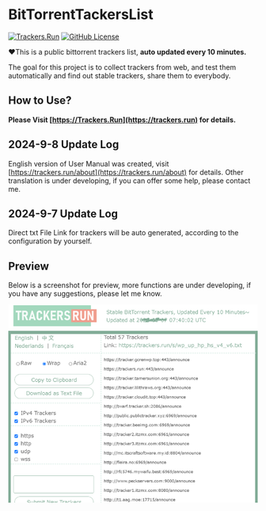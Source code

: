 # BitTorrentTackersList

[![Trackers.Run](https://img.shields.io/static/v1?label=WEB&message=Trackers.Run&labelColor=555555&color=83AD98)](https://trackers.run)
[![GitHub License](https://img.shields.io/github/license/shadowcovering/BitTorrentTrackersList?labelColor=555555&color=83AD98)](https://raw.githubusercontent.com/shadowcovering/BitTorrentTrackersList/master/LICENSE)


❤️This is a public bittorrent trackers list, **auto updated every 10 minutes.**

The goal for this project is to collect trackers from web, and test them automatically and find out stable trackers, share them to everybody.


## How to Use?

**Please Visit [https://Trackers.Run](https://trackers.run) for details.**

## 2024-9-8 Update Log
English version of User Manual was created, visit [https://trackers.run/about](https://trackers.run/about) for details. Other translation is under developing, if you can offer some help, please contact me.
## 2024-9-7 Update Log
Direct txt File Link for trackers will be auto generated, according to the configuration by yourself.
## Preview
Below is a screenshot for preview, more functions are under developing, if you have any suggestions, please let me know.

[![Trackers.Run](https://raw.githubusercontent.com/shadowcovering/BitTorrentTrackersList/master/preview.png)](https://trackers.run)
